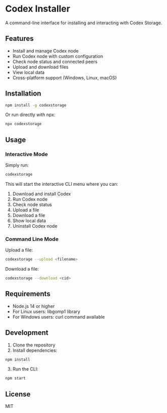 # Codex Installer

A command-line interface for installing and interacting with Codex Storage.

## Features

- Install and manage Codex node
- Run Codex node with custom configuration
- Check node status and connected peers
- Upload and download files
- View local data
- Cross-platform support (Windows, Linux, macOS)

## Installation

```bash
npm install -g codexstorage
```

Or run directly with npx:

```bash
npx codexstorage
```

## Usage

### Interactive Mode

Simply run:

```bash
codexstorage
```

This will start the interactive CLI menu where you can:
1. Download and install Codex
2. Run Codex node
3. Check node status
4. Upload a file
5. Download a file
6. Show local data
7. Uninstall Codex node

### Command Line Mode

Upload a file:
```bash
codexstorage --upload <filename>
```

Download a file:
```bash
codexstorage --download <cid>
```

## Requirements

- Node.js 14 or higher
- For Linux users: libgomp1 library
- For Windows users: curl command available

## Development

1. Clone the repository
2. Install dependencies:
```bash
npm install
```
3. Run the CLI:
```bash
npm start
```

## License

MIT
